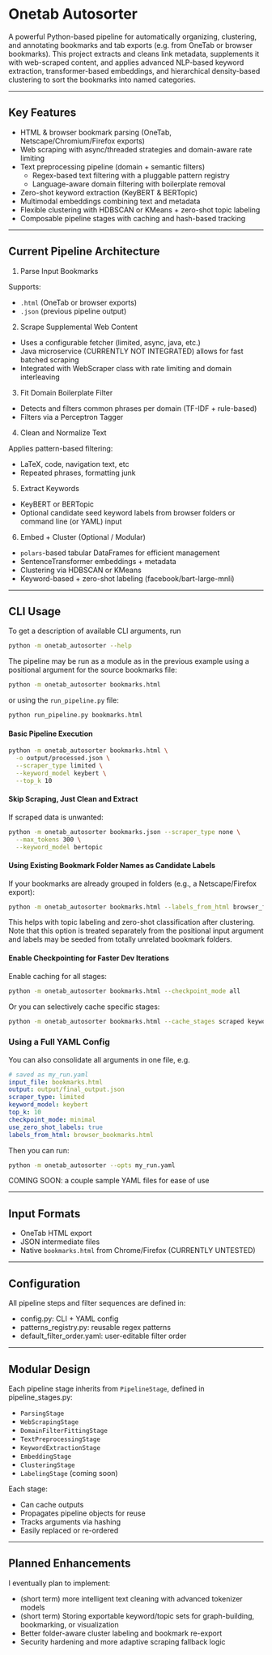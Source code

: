 # Onetab Autosorter

A powerful Python-based pipeline for automatically organizing, clustering, and annotating bookmarks and tab exports (e.g. from OneTab or browser bookmarks). This project extracts and cleans link metadata, supplements it with web-scraped content, and applies advanced NLP-based keyword extraction, transformer-based embeddings, and hierarchical density-based clustering to sort the bookmarks into named categories.

---


## Key Features
- HTML & browser bookmark parsing (OneTab, Netscape/Chromium/Firefox exports)
- Web scraping with async/threaded strategies and domain-aware rate limiting
- Text preprocessing pipeline (domain + semantic filters)
  - Regex-based text filtering with a pluggable pattern registry
  - Language-aware domain filtering with boilerplate removal
- Zero-shot keyword extraction (KeyBERT & BERTopic)
- Multimodal embeddings combining text and metadata
- Flexible clustering with HDBSCAN or KMeans + zero-shot topic labeling
- Composable pipeline stages with caching and hash-based tracking
---

## Current Pipeline Architecture
1. Parse Input Bookmarks

Supports:
- `.html` (OneTab or browser exports)
- `.json` (previous pipeline output)

2. Scrape Supplemental Web Content
- Uses a configurable fetcher (limited, async, java, etc.)
- Java microservice (CURRENTLY NOT INTEGRATED) allows for fast batched scraping
- Integrated with WebScraper class with rate limiting and domain interleaving

3. Fit Domain Boilerplate Filter
- Detects and filters common phrases per domain (TF-IDF + rule-based)
- Filters via a Perceptron Tagger

4. Clean and Normalize Text

Applies pattern-based filtering:
- LaTeX, code, navigation text, etc
- Repeated phrases, formatting junk

5. Extract Keywords
- KeyBERT or BERTopic
- Optional candidate seed keyword labels from browser folders or command line (or YAML) input

6. Embed + Cluster (Optional / Modular)
- `polars`-based tabular DataFrames for efficient management
- SentenceTransformer embeddings + metadata
- Clustering via HDBSCAN or KMeans
- Keyword-based + zero-shot labeling (facebook/bart-large-mnli)

---

## CLI Usage

To get a description of available CLI arguments, run
```bash
python -m onetab_autosorter --help
```

The pipeline may be run as a module as in the previous example using a positional argument for the source bookmarks file:
```bash
python -m onetab_autosorter bookmarks.html
```
or using the `run_pipeline.py` file:
```bash
python run_pipeline.py bookmarks.html
```

#### Basic Pipeline Execution
```bash
python -m onetab_autosorter bookmarks.html \
  -o output/processed.json \
  --scraper_type limited \
  --keyword_model keybert \
  --top_k 10
```

#### Skip Scraping, Just Clean and Extract
If scraped data is unwanted:
```bash
python -m onetab_autosorter bookmarks.json --scraper_type none \
  --max_tokens 300 \
  --keyword_model bertopic
```

#### Using Existing Bookmark Folder Names as Candidate Labels
If your bookmarks are already grouped in folders (e.g., a Netscape/Firefox export):
```bash
python -m onetab_autosorter bookmarks.html --labels_from_html browser_folders.html --use_zero_shot_labels
```
This helps with topic labeling and zero-shot classification after clustering. Note that this option is treated separately from the positional input argument and labels may be seeded from totally unrelated bookmark folders.

#### Enable Checkpointing for Faster Dev Iterations
Enable caching for all stages:
```bash
python -m onetab_autosorter bookmarks.html --checkpoint_mode all
```
Or you can selectively cache specific stages:
```bash
python -m onetab_autosorter bookmarks.html --cache_stages scraped keywords cleaned
```

### Using a Full YAML Config
You can also consolidate all arguments in one file, e.g.
```yaml
# saved as my_run.yaml
input_file: bookmarks.html
output: output/final_output.json
scraper_type: limited
keyword_model: keybert
top_k: 10
checkpoint_mode: minimal
use_zero_shot_labels: true
labels_from_html: browser_bookmarks.html
```
Then you can run:
```bash
python -m onetab_autosorter --opts my_run.yaml
```

COMING SOON: a couple sample YAML files for ease of use

---


## Input Formats
- OneTab HTML export
- JSON intermediate files
- Native `bookmarks.html` from Chrome/Firefox (CURRENTLY UNTESTED)

---

## Configuration
All pipeline steps and filter sequences are defined in:
- config.py: CLI + YAML config
- patterns_registry.py: reusable regex patterns
- default_filter_order.yaml: user-editable filter order

---

## Modular Design
Each pipeline stage inherits from `PipelineStage`, defined in pipeline_stages.py:
- `ParsingStage`
- `WebScrapingStage`
- `DomainFilterFittingStage`
- `TextPreprocessingStage`
- `KeywordExtractionStage`
- `EmbeddingStage`
- `ClusteringStage`
- `LabelingStage` (coming soon)

Each stage:
- Can cache outputs
- Propagates pipeline objects for reuse
- Tracks arguments via hashing
- Easily replaced or re-ordered

---

## Planned Enhancements
I eventually plan to implement:
- (short term) more intelligent text cleaning with advanced tokenizer models
- (short term) Storing exportable keyword/topic sets for graph-building, bookmarking, or visualization
- Better folder-aware cluster labeling and bookmark re-export
- Security hardening and more adaptive scraping fallback logic


